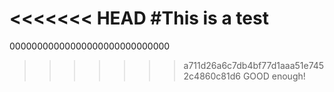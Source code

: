 <<<<<<< HEAD
#This is a test
=======
00000000000000000000000000000
>>>>>>> a711d26a6c7db4bf77d1aaa51e7452c4860c81d6
GOOD enough!
